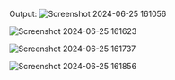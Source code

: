 Output:
![Screenshot 2024-06-25 161056](https://github.com/pranav6437/MarksManagmentSystem/assets/110282092/e7636368-444b-4ae4-8a43-3df4111be22e)

![Screenshot 2024-06-25 161623](https://github.com/pranav6437/MarksManagmentSystem/assets/110282092/c858f375-a866-4cf3-b829-6340f9e2028a)

![Screenshot 2024-06-25 161737](https://github.com/pranav6437/MarksManagmentSystem/assets/110282092/7ccb8664-c12c-46fc-b807-fbbc99712b71)

![Screenshot 2024-06-25 161856](https://github.com/pranav6437/MarksManagmentSystem/assets/110282092/c78d48ef-14b2-4f78-b1c6-6a753ab25ffb)

